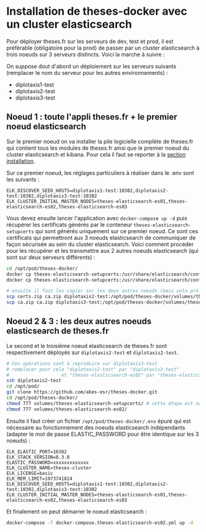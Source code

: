 # Installation de theses-docker avec un cluster elasticsearch

Pour déployer theses.fr sur les serveurs de dev, test et prod, il est préférable (obligatoire pour la prod) de passer par un cluster elasticsearch à trois noeuds sur 3 serveurs distincts. Voici la marche à suivre :

On suppose dout d'abord un déploiement sur les serveurs suivants (remplacer le nom du serveur pour les autres environnements) :
- diplotaxis1-test
- diplotaxis2-test
- diplotaxis3-test

## Noeud 1 : toute l'appli theses.fr + le premier noeud elasticsearch

Sur le premier noeud on va installer la pile logicielle complète de theses.fr qui contient tous les modules de theses.fr ainsi que le premier noeud du cluster elasticsearch et kibana. Pour cela il faut se reporter à la [section installation](README.md#installation).

Sur ce premier noeud, les réglages particuliers à réaliser dans le .env sont les suivants :
```env
ELK_DISCOVER_SEED_HOSTS=diplotaxis1-test:10302,diplotaxis2-test:10302,diplotaxis3-test:10302
ELK_CLUSTER_INITIAL_MASTER_NODES=theses-elasticsearch-es01,theses-elasticsearch-es02,theses-elasticsearch-es03
```

Vous devez ensuite lancer l'application avec ``docker-compose up -d`` puis récupérer les certificats générés par le conteneur ``theses-elasticsearch-setupcerts`` qui sont générés uniquement sur ce premier noeud. Ce sont ces certificats qui permettront aux 3 noeuds elasticsearch de communiquer de façon sécurisée au sein du cluster elasticsearch. Voici comment procéder pour les récupérer et les transmettre aux 2 autres noeuds elasticsearch (qui sont sur deux serveurs différents) :
```bash
cd /opt/pod/theses-docker/
docker cp theses-elasticsearch-setupcerts:/usr/share/elasticsearch/config/certs/ca.zip .
docker cp theses-elasticsearch-setupcerts:/usr/share/elasticsearch/config/certs/certs.zip .

# ensuite il faut les copier sur les deux autres noeuds (mais cela pré-suppose que les répertoires de destination existent) :
scp certs.zip ca.zip diplotaxis2-test:/opt/pod/theses-docker/volumes/theses-elasticsearch-setupcerts/
scp ca.zip ca.zip diplotaxis3-test:/opt/pod/theses-docker/volumes/theses-elasticsearch-setupcerts/
```

## Noeud 2 & 3 : les deux autres noeuds elasticsearch de theses.fr

Le second et le troisième noeud elasticsearch de theses.fr sont respectivement déployés sur ``diplotaxis2-test`` et ``diplotaxis2-test``.

```bash
# Ces opérations sont à reproduire sur diplotaxis3-test
# remplacer pour cela "diplotaxis2-test" par "diplotaxis3-test"
#                   et "theses-elasticsearch-es02" par "theses-elasticsearch-es03"
ssh diplotaxis2-test
cd /opt/pod/
git clone https://github.com/abes-esr/theses-docker.git
cd /opt/pod/theses-docker/
chmod 777 volumes/theses-elasticsearch-setupcerts/ # cette étape est nécessaire pour que la copie de certs.zip et ca.zip puisse se faire (cf section au dessus)
chmod 777 volumes/theses-elasticsearch-es02/
```

Ensuite il faut créer un fichier ``/opt/pod/theses-docker/.env`` épuré qui est nécessaire au fonctionnement des noeuds elasticsearch indépendants (adapter le mot de passe ELASTIC_PASSWORD pour être identique sur les 3 noeuds) :
```
ELK_ELASTIC_PORT=10302
ELK_STACK_VERSION=8.3.0
ELASTIC_PASSWORD=xxxxxxxxxxxxx
ELK_CLUSTER_NAME=theses-cluster
ELK_LICENSE=basic
ELK_MEM_LIMIT=1073741824
ELK_DISCOVER_SEED_HOSTS=diplotaxis1-test:10302,diplotaxis2-test:10302,diplotaxis3-test:10302
ELK_CLUSTER_INITIAL_MASTER_NODES=theses-elasticsearch-es01,theses-elasticsearch-es02,theses-elasticsearch-es03
```

Et finalement on peut démarrer le noeud elasticsearch :
```bash
docker-compose -f docker-compose.theses-elasticsearch-es02.yml up -d
```

